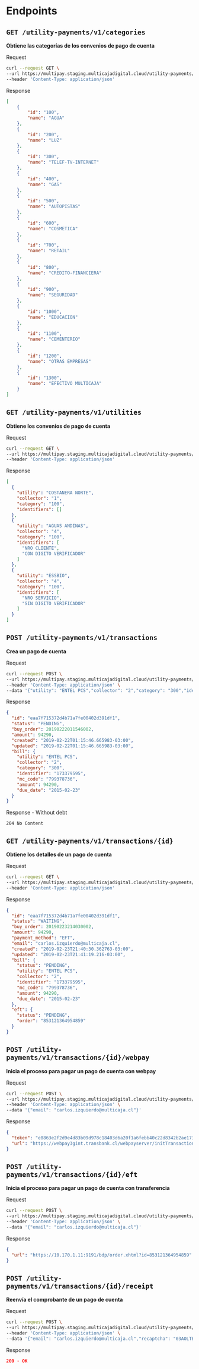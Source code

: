 # Endpoints

## `GET /utility-payments/v1/categories`
**Obtiene las categorías de los convenios de pago de cuenta**

Request
```bash
curl --request GET \
--url https://multipay.staging.multicajadigital.cloud/utility-payments/v1/categories \
--header 'Content-Type: application/json'
```

Response
```json
[
    {
        "id": "100",
        "name": "AGUA"
    },
    {
        "id": "200",
        "name": "LUZ"
    },
    {
        "id": "300",
        "name": "TELEF-TV-INTERNET"
    },
    {
        "id": "400",
        "name": "GAS"
    },
    {
        "id": "500",
        "name": "AUTOPISTAS"
    },
    {
        "id": "600",
        "name": "COSMETICA"
    },
    {
        "id": "700",
        "name": "RETAIL"
    },
    {
        "id": "800",
        "name": "CREDITO-FINANCIERA"
    },
    {
        "id": "900",
        "name": "SEGURIDAD"
    },
    {
        "id": "1000",
        "name": "EDUCACION"
    },
    {
        "id": "1100",
        "name": "CEMENTERIO"
    },
    {
        "id": "1200",
        "name": "OTRAS EMPRESAS"
    },
    {
        "id": "1300",
        "name": "EFECTIVO MULTICAJA"
    }
]
```

## `GET /utility-payments/v1/utilities`
**Obtiene los convenios de pago de cuenta**

Request
```bash
curl --request GET \
--url https://multipay.staging.multicajadigital.cloud/utility-payments/v1/utilities \
--header 'Content-Type: application/json'
```

Response
```json
[
  {
    "utility": "COSTANERA NORTE",
    "collector": "1",
    "category": "100",
    "identifiers": []
  },
  {
    "utility": "AGUAS ANDINAS",
    "collector": "4",
    "category": "100",
    "identifiers": [
      "NRO CLIENTE",
      "CON DIGITO VERIFICADOR"
    ]
  },
  {
    "utility": "ESSBIO",
    "collector": "4",
    "category": "100",
    "identifiers": [
      "NRO SERVICIO",
      "SIN DIGITO VERIFICADOR"
    ]
  }
]
```

## `POST /utility-payments/v1/transactions`
**Crea un pago de cuenta**

Request
```bash
curl --request POST \
--url https://multipay.staging.multicajadigital.cloud/utility-payments/v1/transactions \
--header 'Content-Type: application/json' \
--data '{"utility": "ENTEL PCS","collector": "2","category": "300","identifier": "173379595"}'
```
Response
```json
{
  "id": "eaa7f715372d4b71a7fe00402d391df1",
  "status": "PENDING",
  "buy_order": 20190222011546002,
  "amount": 94290,
  "created": "2019-02-22T01:15:46.665983-03:00",
  "updated": "2019-02-22T01:15:46.665983-03:00",
  "bill": {
    "utility": "ENTEL PCS",
    "collector": "2",
    "category": "300",
    "identifier": "173379595",
    "mc_code": "799378736",
    "amount": 94290,
    "due_date": "2015-02-23"
  }
}
```

Response - Without debt  
```
204 No Content
```

## `GET /utility-payments/v1/transactions/{id}`
**Obtiene los detalles de un pago de cuenta**

Request
```bash
curl --request GET \
--url https://multipay.staging.multicajadigital.cloud/utility-payments/v1/transactions/eaa7f715372d4b71a7fe00402d391df1 \
--header 'Content-Type: application/json'
```
Response
```json
{
  "id": "eaa7f715372d4b71a7fe00402d391df1",
  "status": "WAITING",
  "buy_order": 20190223214030002,
  "amount": 94290,
  "payment_method": "EFT",
  "email": "carlos.izquierdo@multicaja.cl",
  "created": "2019-02-23T21:40:30.362763-03:00",
  "updated": "2019-02-23T21:41:19.216-03:00",
  "bill": {
    "status": "PENDING",
    "utility": "ENTEL PCS",
    "collector": "2",
    "identifier": "173379595",
    "mc_code": "799378736",
    "amount": 94290,
    "due_date": "2015-02-23"
  },
  "eft": {
    "status": "PENDING",
    "order": "853121364954859"
  }
}
```

## `POST /utility-payments/v1/transactions/{id}/webpay`
**Inicia el proceso para pagar un pago de cuenta con webpay**

Request
```bash
curl --request POST \
--url https://multipay.staging.multicajadigital.cloud/utility-payments/v1/transactions/eaa7f715372d4b71a7fe00402d391df1/webpay \
--header 'Content-Type: application/json' \
--data '{"email": "carlos.izquierdo@multicaja.cl"}'
```
Response
```json
{
  "token": "e8863e2f2d9e4d83b09d978c18403d6a20f1a6febb40c22d8342b2ae173f1d5b",
  "url": "https://webpay3gint.transbank.cl/webpayserver/initTransaction"
}
```

## `POST /utility-payments/v1/transactions/{id}/eft`
**Inicia el proceso para pagar un pago de cuenta con transferencia**

Request
```bash
curl --request POST \
--url https://multipay.staging.multicajadigital.cloud/utility-payments/v1/transactions/eaa7f715372d4b71a7fe00402d391df1/eft \
--header 'Content-Type: application/json' \
--data '{"email": "carlos.izquierdo@multicaja.cl"}'
```
Response
```json
{
  "url": "https://10.170.1.11:9191/bdp/order.xhtml?id=853121364954859"
}
```

## `POST /utility-payments/v1/transactions/{id}/receipt`
**Reenvía el comprobante de un pago de cuenta**

Request
```bash
curl --request POST \
--url https://multipay.staging.multicajadigital.cloud/utility-payments/v1/transactions/eaa7f715372d4b71a7fe00402d391df1/receipt \
--header 'Content-Type: application/json' \
--data '{"email": "carlos.izquierdo@multicaja.cl","recaptcha": "03AOLTBLTVBtniCIGwS_N4XFQAQ3d5vXsQJp8kYLRsDcqhBUEf2mh8onvgXDOJ_e5mgk7qgNOXOlihtvc4GzV75D6vIsbEfrVb1ha-jmnW-1RzopTSKvNi-0PqttZPrYDqF8ApYfrSKLOPX8WY0uMX4HsfiwVGjZ0MNN8pcLloREsXEsQ-_lZvgOBD8g0eEB-P2jtdFntdnSQR-lvJN2krFqu0X679KkMHq5C1WNAlP_mZW4huwSenvNFUcNZku3-zXgOMzXhpppAhy4ovEqP8GtIUOlcR9vMKn7TkQUOgEwJf7-vvwEo-dlygU2cT9XhaVQpGfddOYm1iNTPsIaFksypT169DAFsn6bW-WMDSUfj6UvlTRnGkwxU"}'
```
Response
```json
200 - OK
```